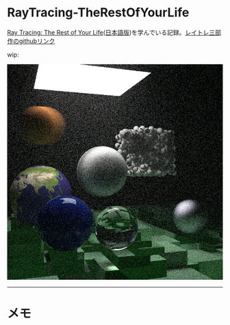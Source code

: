 # RayTracing-TheRestOfYourLife
[Ray Tracing: The Rest of Your Life](https://raytracing.github.io/books/RayTracingTheRestOfYourLife.html)([日本語版](https://inzkyk.xyz/ray_tracing_in_one_weekend/))を学んでいる記録。[レイトレ三部作のgithubリンク](https://github.com/RayTracing/raytracing.github.io)

wip:

![](image.png)

---

# メモ